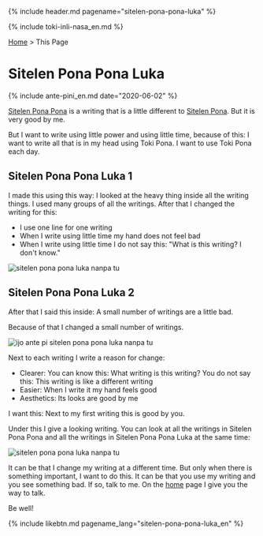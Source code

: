 {% include header.md pagename="sitelen-pona-pona-luka" %}

{% include toki-inli-nasa_en.md %}

[Home](https://joelthomastr.github.io/tokipona/README_en) > This Page

# Sitelen Pona Pona Luka
{% include ante-pini_en.md date="2020-06-02" %}

[Sitelen Pona Pona](https://jackhumbert.github.io/sitelen-pona-pona/) is a writing that is a little different to [Sitelen Pona](http://tokipona.net/tp/janpije/hieroglyphs.php). But it is very good by me.

But I want to write using little power and using little time, because of this: I want to write all that is in my head using Toki Pona. I want to use Toki Pona each day.

## Sitelen Pona Pona Luka 1

I made this using this way: I looked at the heavy thing inside all the writing things. I used many groups of all the writings. After that I changed the writing for this:

 - I use one line for one writing
 - When I write using little time my hand does not feel bad
 - When I write using little time I do not say this: "What is this writing? I don't know."

![sitelen pona pona luka nanpa tu](https://joelthomastr.github.io/tokipona/sppl-v1.png)

## Sitelen Pona Pona Luka 2

After that I said this inside: A small number of writings are a little bad.

Because of that I changed a small number of writings.

![ijo ante pi sitelen pona pona luka nanpa tu](https://joelthomastr.github.io/tokipona/sppl-v2-differences.png)

Next to each writing I write a reason for change:
- Clearer: You can know this: What writing is this writing? You do not say this: This writing is like a different writing
- Easier: When I write it my hand feels good
- Aesthetics: Its looks are good by me

I want this: Next to my first writing this is good by you.

Under this I give a looking writing. You can look at all the writings in Sitelen Pona Pona and all the writings in Sitelen Pona Pona Luka at the same time:

![sitelen pona pona luka nanpa tu](https://joelthomastr.github.io/tokipona/sppl-v2-basic.jpg)

It can be that I change my writing at a different time. But only when there is something important, I want to do this. It can be that you use my writing and you see something bad. If so, talk to me. On the [home](https://joelthomastr.github.io/tokipona/READMEen) page I give you the way to talk.

Be well!

{% include likebtn.md pagename_lang="sitelen-pona-pona-luka_en" %}
